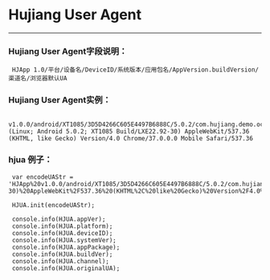 # Hujiang User Agent

---

### Hujiang User Agent字段说明：

	 HJApp 1.0/平台/设备名/DeviceID/系统版本/应用包名/AppVersion.buildVersion/渠道名/浏览器默认UA

### Hujiang User Agent实例：
	 v1.0.0/android/XT1085/3D5D4266C605E4497B6888C/5.0.2/com.hujiang.demo.ocsplayerdownloaddemo/1.0.1/from360/Mozilla/5.0 (Linux; Android 5.0.2; XT1085 Build/LXE22.92-30) AppleWebKit/537.36 (KHTML, like Gecko) Version/4.0 Chrome/37.0.0.0 Mobile Safari/537.36

### hjua 例子：

	 var encodeUAStr = 'HJApp%20v1.0.0/android/XT1085/3D5D4266C605E4497B6888C/5.0.2/com.hujiang.demo.ocsplayerdownloaddemo/1.0.1/from360/Mozilla%2F5.0%20(Linux%3B%20Android%205.0.2%3B%20XT1085%20Build%2FLXE22.92-30)%20AppleWebKit%2F537.36%20(KHTML%2C%20like%20Gecko)%20Version%2F4.0%20Chrome%2F37.0.0.0%20Mobile%20Safari%2F537.36';

	 HJUA.init(encodeUAStr);

	 console.info(HJUA.appVer);
	 console.info(HJUA.platform);
	 console.info(HJUA.deviceID);
	 console.info(HJUA.systemVer);
	 console.info(HJUA.appPackage);
	 console.info(HJUA.buildVer);
	 console.info(HJUA.channel);
	 console.info(HJUA.originalUA);
